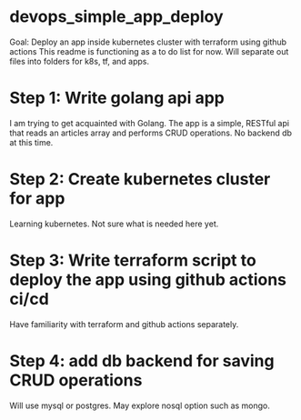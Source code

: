 # devops_simple_app_deploy
Goal: Deploy an app inside kubernetes cluster with terraform using github actions
This readme is functioning as a to do list for now. Will separate out files into folders for k8s, tf, and apps.

# Step 1: Write golang api app 
I am trying to get acquainted with Golang. The app is a simple, RESTful api that reads an articles array and performs CRUD operations. No backend db at this time.

# Step 2: Create kubernetes cluster for app
Learning kubernetes. Not sure what is needed here yet.

# Step 3: Write terraform script to deploy the app using github actions ci/cd
Have familiarity with terraform and github actions separately.

# Step 4: add db backend for saving CRUD operations
Will use mysql or postgres. May explore nosql option such as mongo.
